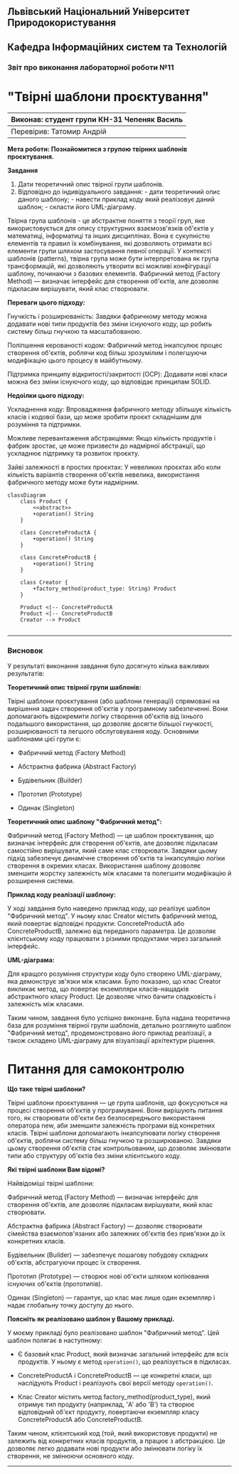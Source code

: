## Львівський Національний Університет Природокористування
## Кафедра Інформаційних систем та Технологій



### Звіт про виконання лабораторної роботи №11
# "Твірні шаблони проєктування"



| Виконав: студент групи КН-31 Чепеняк Василь|
|--------------------------------------------|
| Перевірив: Татомир Андрій                  |




**Мета роботи: Познайомитися з групою твірних шаблонів проєктування.**


**Завдання**

1. Дати теоретичний опис твірної групи шаблонів.
2. Відповідно до індивідуального завдання: - дати теоретичний опис даного шаблону; - навести приклад коду який реалізовує даний шаблон; - скласти його UML-діаграму.


Твірна група шаблонів - це абстрактне поняття з теорії груп, яке використовується для опису структурних взаємозв'язків об'єктів у математиці, інформатиці та інших дисциплінах. Вона є сукупністю елементів та правил їх комбінування, які дозволяють отримати всі елементи групи шляхом застосування певної операції.
У контексті шаблонів (patterns), твірна група може бути інтерпретована як група трансформацій, які дозволяють утворити всі можливі конфігурації шаблону, починаючи з базових елементів.
Фабричний метод (Factory Method) — визначає інтерфейс для створення об'єктів, але дозволяє підкласам вирішувати, який клас створювати.


**Переваги цього підходу:**

Гнучкість і розширюваність: Завдяки фабричному методу можна додавати нові типи продуктів без зміни існуючого коду, що робить систему більш гнучкою та масштабованою.

Поліпшення керованості кодом: Фабричний метод інкапсулює процес створення об'єктів, роблячи код більш зрозумілим і полегшуючи модифікацію цього процесу в майбутньому.

Підтримка принципу відкритості/закритості (OCP): Додавати нові класи можна без зміни існуючого коду, що відповідає принципам SOLID.


**Недоілки цього підходу:**

Ускладнення коду: Впровадження фабричного методу збільшує кількість класів і кодової бази, що може зробити проєкт складнішим для розуміння та підтримки.

Можливе перевантаження абстракціями: Якщо кількість продуктів і фабрик зростає, це може призвести до надмірної абстракції, що ускладнює підтримку та розвиток проєкту.

Зайві залежності в простих проєктах: У невеликих проєктах або коли кількість варіантів створення об'єктів невелика, використання фабричного методу може бути надмірним.

```mermaid
classDiagram
    class Product {
        <<abstract>>
        +operation() String
    }
    
    class ConcreteProductA {
        +operation() String
    }
    
    class ConcreteProductB {
        +operation() String
    }
    
    class Creator {
        +factory_method(product_type: String) Product
    }
    
    Product <|-- ConcreteProductA
    Product <|-- ConcreteProductB
    Creator --> Product


```

---

### Висновок

У результаті виконання завдання було досягнуто кілька важливих результатів:

**Теоретичний опис твірної групи шаблонів:**

Твірні шаблони проєктування (або шаблони генерації) спрямовані на вирішення задач створення об'єктів у програмному забезпеченні. Вони допомагають відокремити логіку створення об'єктів від їхнього подальшого використання, що дозволяє досягти більшої гнучкості, розширюваності та легшого обслуговування коду. Основними шаблонами цієї групи є:

- Фабричний метод (Factory Method)

- Абстрактна фабрика (Abstract Factory)

- Будівельник (Builder)

- Прототип (Prototype)

- Одинак (Singleton)


**Теоретичний опис шаблону "Фабричний метод":**

Фабричний метод (Factory Method) — це шаблон проєктування, що визначає інтерфейс для створення об'єктів, але дозволяє підкласам самостійно вирішувати, який саме клас створювати. Завдяки цьому підхід забезпечує динамічне створення об'єктів та інкапсуляцію логіки створення в окремих класах. Використання шаблону дозволяє зменшити жорстку залежність між класами та полегшити модифікацію й розширення системи.


**Приклад коду реалізації шаблону:**

У ході завдання було наведено приклад коду, що реалізує шаблон "Фабричний метод". У ньому клас Creator містить фабричний метод, який повертає відповідні продукти: ConcreteProductA або ConcreteProductB, залежно від переданого параметра. Це дозволяє клієнтському коду працювати з різними продуктами через загальний інтерфейс.


**UML-діаграма:**

Для кращого розуміння структури коду було створено UML-діаграму, яка демонструє зв'язки між класами. Було показано, що клас Creator викликає метод, що повертає екземпляри класів-нащадків абстрактного класу Product. Це дозволяє чітко бачити спадковість і залежність між класами.

Таким чином, завдання було успішно виконане. Була надана теоретична база для розуміння твірної групи шаблонів, детально розглянуто шаблон "Фабричний метод", продемонстровано його приклад реалізації, а також складено UML-діаграму для візуалізації архітектури рішення.


# Питання для самоконтролю


**Що таке твірні шаблони?**

Твірні шаблони проєктування — це група шаблонів, що фокусуються на процесі створення об'єктів у програмуванні. Вони вирішують питання того, як створювати об'єкти без безпосереднього використання оператора new, аби зменшити залежність програми від конкретних класів. Твірні шаблони допомагають інкапсулювати логіку створення об'єктів, роблячи систему більш гнучкою та розширюваною. Завдяки цьому створення об'єктів стає контрольованим, що дозволяє змінювати типи або структуру об'єктів без зміни клієнтського коду.


**Які твірні шаблони Вам відомі?**

Найвідоміші твірні шаблони:

Фабричний метод (Factory Method) — визначає інтерфейс для створення об'єктів, але дозволяє підкласам вирішувати, який клас створювати.

Абстрактна фабрика (Abstract Factory) — дозволяє створювати сімейства взаємопов'язаних або залежних об'єктів без прив'язки до їх конкретних класів.

Будівельник (Builder) — забезпечує пошагову побудову складних об'єктів, абстрагуючи процес їх створення.

Прототип (Prototype) — створює нові об'єкти шляхом копіювання існуючих об'єктів (прототипів).

Одинак (Singleton) — гарантує, що клас має лише один екземпляр і надає глобальну точку доступу до нього.


**Поясніть як реалізовано шаблон у Вашому прикладі.**

У моєму прикладі було реалізовано шаблон "Фабричний метод". Цей шаблон полягає в наступному:

- Є базовий клас Product, який визначає загальний інтерфейс для всіх продуктів. У ньому є метод `operation()`, що реалізується в підкласах.

- ConcreteProductA і ConcreteProductB — це конкретні класи, що наслідують Product і реалізують свої версії методу `operation()`.

- Клас Creator містить метод factory_method(product_type), який отримує тип продукту (наприклад, 'A' або 'B') та створює відповідний об'єкт продукту, повертаючи екземпляр класу ConcreteProductA або ConcreteProductB.

Таким чином, клієнтський код (той, який використовує продукти) не залежить від конкретних класів продуктів, а працює з абстракцією. Це дозволяє легко додавати нові продукти або змінювати логіку їх створення, не змінюючи основного коду.

---

